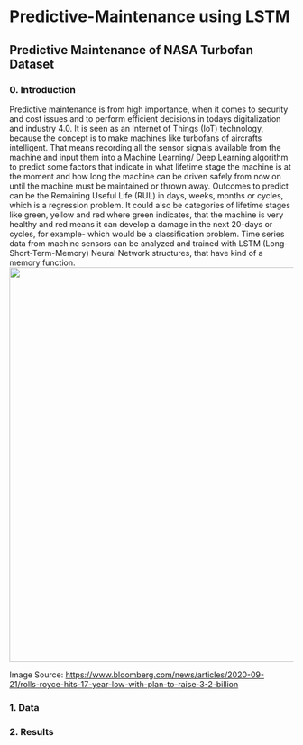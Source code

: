 # Predictive-Maintenance using LSTM
## Predictive Maintenance of NASA Turbofan Dataset

### 0. Introduction
Predictive maintenance is from high importance, when it comes to security and cost issues and to perform efficient decisions in todays digitalization and industry 4.0.
It is seen as an Internet of Things (IoT) technology, because the concept is to make machines like turbofans of aircrafts intelligent. That means recording all the sensor signals available from the machine and input them into a Machine Learning/ Deep Learning algorithm to predict some factors that indicate in what lifetime stage the machine is at the moment and how long the machine can be driven safely from now on until the machine must be maintained or thrown away.
Outcomes to predict can be the Remaining Useful Life (RUL) in days, weeks, months or cycles, which is a regression problem. It could also be categories of lifetime stages like green, yellow and red where green indicates, that the machine is very healthy and red means it can develop a damage in the next 20-days or cycles, for example- which would be a classification problem.
Time series data from machine sensors can be analyzed and trained with LSTM (Long-Short-Term-Memory) Neural Network structures, that have kind of a memory function.
<img src="https://assets.bwbx.io/images/users/iqjWHBFdfxIU/ilRo9S2KfRjI/v1/1000x-1.jpg" width="700">

Image Source: https://www.bloomberg.com/news/articles/2020-09-21/rolls-royce-hits-17-year-low-with-plan-to-raise-3-2-billion

### 1. Data


### 2. Results
